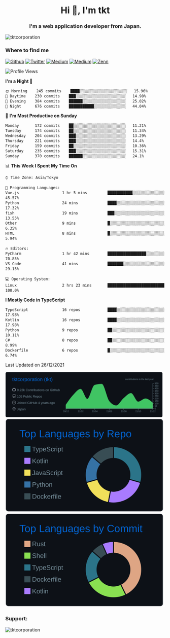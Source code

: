 <h1 align="center">Hi 👋, I'm tkt</h1>
<h3 align="center">I'm a web application developer from Japan.</h3>

<p align="left"> <img src="https://komarev.com/ghpvc/?username=tktcorporation&label=Profile%20views&color=0e75b6&style=flat" alt="tktcorporation" /> </p>

<h3>Where to find me</h3>
<p>
<a href="https://github.com/tktcorporation" target="_blank"><img alt="Github" src="https://img.shields.io/badge/GitHub-%2312100E.svg?&style=for-the-badge&logo=Github&logoColor=white" /></a>
<a href="https://twitter.com/tktcorporation" target="_blank"><img alt="Twitter" src="https://img.shields.io/badge/twitter-%231DA1F2.svg?&style=for-the-badge&logo=twitter&logoColor=white" /></a>
<a href="https://www.linkedin.com/in/tktcorporation" target="_blank"><img alt="Medium" src="https://img.shields.io/badge/linkdin-0a66c2.svg?&style=for-the-badge&logo=linkedin&logoColor=white" /></a>
<a href="https://qiita.com/tktcorporation" target="_blank"><img alt="Medium" src="https://img.shields.io/badge/qiita-55C500.svg?&style=for-the-badge&logo=qiita&logoColor=white" /></a>
<a href="https://zenn.dev/tktcorporation" target="_blank"><img alt="Zenn" src="https://img.shields.io/badge/Zenn-3EA8FF.svg?&style=for-the-badge&logo=Zenn&logoColor=white" /></a>
</p>
  
<!--START_SECTION:waka-->
![Profile Views](http://img.shields.io/badge/Profile%20Views-12-blue)

**I'm a Night 🦉** 

```text
🌞 Morning    245 commits    ████░░░░░░░░░░░░░░░░░░░░░   15.96% 
🌆 Daytime    230 commits    ███░░░░░░░░░░░░░░░░░░░░░░   14.98% 
🌃 Evening    384 commits    ██████░░░░░░░░░░░░░░░░░░░   25.02% 
🌙 Night      676 commits    ███████████░░░░░░░░░░░░░░   44.04%

```
📅 **I'm Most Productive on Sunday** 

```text
Monday       172 commits    ██░░░░░░░░░░░░░░░░░░░░░░░   11.21% 
Tuesday      174 commits    ██░░░░░░░░░░░░░░░░░░░░░░░   11.34% 
Wednesday    204 commits    ███░░░░░░░░░░░░░░░░░░░░░░   13.29% 
Thursday     221 commits    ███░░░░░░░░░░░░░░░░░░░░░░   14.4% 
Friday       159 commits    ██░░░░░░░░░░░░░░░░░░░░░░░   10.36% 
Saturday     235 commits    ███░░░░░░░░░░░░░░░░░░░░░░   15.31% 
Sunday       370 commits    ██████░░░░░░░░░░░░░░░░░░░   24.1%

```


📊 **This Week I Spent My Time On** 

```text
⌚︎ Time Zone: Asia/Tokyo

💬 Programming Languages: 
Vue.js                   1 hr 5 mins         ███████████░░░░░░░░░░░░░░   45.57% 
Python                   24 mins             ████░░░░░░░░░░░░░░░░░░░░░   17.32% 
fish                     19 mins             ███░░░░░░░░░░░░░░░░░░░░░░   13.55% 
Other                    9 mins              █░░░░░░░░░░░░░░░░░░░░░░░░   6.35% 
HTML                     8 mins              █░░░░░░░░░░░░░░░░░░░░░░░░   5.94%

🔥 Editors: 
PyCharm                  1 hr 42 mins        █████████████████░░░░░░░░   70.85% 
VS Code                  41 mins             ███████░░░░░░░░░░░░░░░░░░   29.15%

💻 Operating System: 
Linux                    2 hrs 23 mins       █████████████████████████   100.0%

```

**I Mostly Code in TypeScript** 

```text
TypeScript               16 repos            ████░░░░░░░░░░░░░░░░░░░░░   17.98% 
Kotlin                   16 repos            ████░░░░░░░░░░░░░░░░░░░░░   17.98% 
Python                   9 repos             ██░░░░░░░░░░░░░░░░░░░░░░░   10.11% 
C#                       8 repos             ██░░░░░░░░░░░░░░░░░░░░░░░   8.99% 
Dockerfile               6 repos             █░░░░░░░░░░░░░░░░░░░░░░░░   6.74%

```



 Last Updated on 26/12/2021
<!--END_SECTION:waka-->

[![](https://raw.githubusercontent.com/tktcorporation/tktcorporation/master/profile-summary-card-output/github_dark/0-profile-details.svg)](https://github.com/vn7n24fzkq/github-profile-summary-cards)
[![](https://raw.githubusercontent.com/tktcorporation/tktcorporation/master/profile-summary-card-output/github_dark/1-repos-per-language.svg)](https://github.com/vn7n24fzkq/github-profile-summary-cards) [![](https://raw.githubusercontent.com/tktcorporation/tktcorporation/master/profile-summary-card-output/github_dark/2-most-commit-language.svg)](https://github.com/vn7n24fzkq/github-profile-summary-cards)

<h3 align="left">Support:</h3>
<p><a href="https://www.buymeacoffee.com/tktcorporation"> <img align="left" src="https://cdn.buymeacoffee.com/buttons/v2/default-yellow.png" height="50" width="210" alt="tktcorporation" /></a></p><br><br>
